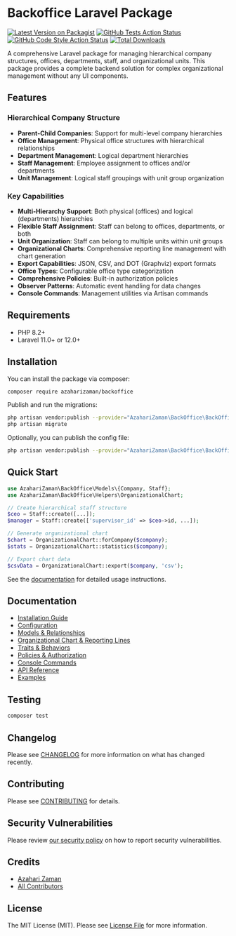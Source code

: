 # Backoffice Laravel Package

[![Latest Version on Packagist](https://img.shields.io/packagist/v/azaharizaman/backoffice.svg?style=flat-square)](https://packagist.org/packages/azaharizaman/backoffice)
[![GitHub Tests Action Status](https://img.shields.io/github/workflow/status/azaharizaman/backoffice/run-tests?label=tests)](https://github.com/azaharizaman/backoffice/actions?query=workflow%3Arun-tests+branch%3Amain)
[![GitHub Code Style Action Status](https://img.shields.io/github/workflow/status/azaharizaman/backoffice/Check%20&%20fix%20styling?label=code%20style)](https://github.com/azaharizaman/backoffice/actions?query=workflow%3A"Check+%26+fix+styling"+branch%3Amain)
[![Total Downloads](https://img.shields.io/packagist/dt/azaharizaman/backoffice.svg?style=flat-square)](https://packagist.org/packages/azaharizaman/backoffice)

A comprehensive Laravel package for managing hierarchical company structures, offices, departments, staff, and organizational units. This package provides a complete backend solution for complex organizational management without any UI components.

## Features

### Hierarchical Company Structure
- **Parent-Child Companies**: Support for multi-level company hierarchies
- **Office Management**: Physical office structures with hierarchical relationships
- **Department Management**: Logical department hierarchies
- **Staff Management**: Employee assignment to offices and/or departments
- **Unit Management**: Logical staff groupings with unit group organization

### Key Capabilities
- **Multi-Hierarchy Support**: Both physical (offices) and logical (departments) hierarchies
- **Flexible Staff Assignment**: Staff can belong to offices, departments, or both
- **Unit Organization**: Staff can belong to multiple units within unit groups
- **Organizational Charts**: Comprehensive reporting line management with chart generation
- **Export Capabilities**: JSON, CSV, and DOT (Graphviz) export formats
- **Office Types**: Configurable office type categorization
- **Comprehensive Policies**: Built-in authorization policies
- **Observer Patterns**: Automatic event handling for data changes
- **Console Commands**: Management utilities via Artisan commands

## Requirements

- PHP 8.2+
- Laravel 11.0+ or 12.0+

## Installation

You can install the package via composer:

```bash
composer require azaharizaman/backoffice
```

Publish and run the migrations:

```bash
php artisan vendor:publish --provider="AzahariZaman\BackOffice\BackOfficeServiceProvider" --tag="backoffice-migrations"
php artisan migrate
```

Optionally, you can publish the config file:

```bash
php artisan vendor:publish --provider="AzahariZaman\BackOffice\BackOfficeServiceProvider" --tag="backoffice-config"
```

## Quick Start

```php
use AzahariZaman\BackOffice\Models\{Company, Staff};
use AzahariZaman\BackOffice\Helpers\OrganizationalChart;

// Create hierarchical staff structure
$ceo = Staff::create([...]);
$manager = Staff::create(['supervisor_id' => $ceo->id, ...]);

// Generate organizational chart
$chart = OrganizationalChart::forCompany($company);
$stats = OrganizationalChart::statistics($company);

// Export chart data
$csvData = OrganizationalChart::export($company, 'csv');
```

See the [documentation](docs/README.md) for detailed usage instructions.

## Documentation

- [Installation Guide](docs/installation.md)
- [Configuration](docs/configuration.md)
- [Models & Relationships](docs/models.md)
- [Organizational Chart & Reporting Lines](docs/organizational-chart.md)
- [Traits & Behaviors](docs/traits.md)
- [Policies & Authorization](docs/policies.md)
- [Console Commands](docs/commands.md)
- [API Reference](docs/api.md)
- [Examples](docs/examples.md)

## Testing

```bash
composer test
```

## Changelog

Please see [CHANGELOG](CHANGELOG.md) for more information on what has changed recently.

## Contributing

Please see [CONTRIBUTING](CONTRIBUTING.md) for details.

## Security Vulnerabilities

Please review [our security policy](../../security/policy) on how to report security vulnerabilities.

## Credits

- [Azahari Zaman](https://github.com/azaharizaman)
- [All Contributors](../../contributors)

## License

The MIT License (MIT). Please see [License File](LICENSE.md) for more information.